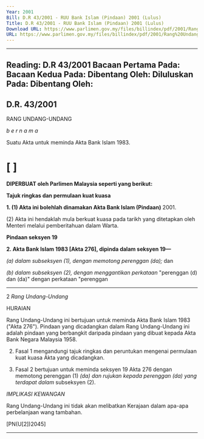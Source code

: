 ```yaml
---
Year: 2001
Bill: D.R 43/2001 - RUU Bank Islam (Pindaan) 2001 (Lulus)
Title: D.R 43/2001 - RUU Bank Islam (Pindaan) 2001 (Lulus)
Download URL: https://www.parlimen.gov.my/files/billindex/pdf/2001/Rang%20Undang-Undang%20DR%2043.pdf
URL: https://www.parlimen.gov.my/files/billindex/pdf/2001/Rang%20Undang-Undang%20DR%2043.pdf
---
```

---
Reading:
D.R 43/2001
Bacaan Pertama Pada:
Bacaan Kedua Pada:
Dibentang Oleh:
Diluluskan Pada:
Dibentang Oleh:
---

## D.R. 43/2001

RANG UNDANG-UNDANG

_b e r n a m a_

Suatu Akta untuk meminda Akta Bank Islam 1983.

# [ ]

**DIPERBUAT oleh Parlimen Malaysia seperti yang berikut:**

**Tajuk ringkas dan permulaan kuat kuasa**

**1. (1) Akta ini bolehlah dinamakan Akta Bank Islam (Pindaan)**
2001.

(2) Akta ini hendaklah mula berkuat kuasa pada tarikh yang
ditetapkan oleh Menteri melalui pemberitahuan dalam Warta.

**Pindaan seksyen 19**

**2. Akta Bank Islam 1983 [Akta 276], dipinda dalam seksyen 19—**

_(a) dalam subseksyen (1), dengan memotong perenggan (da);_
dan

_(b) dalam subseksyen (2), dengan menggantikan perkataan_
"perenggan (d) dan (da)" dengan perkataan "perenggan


-----

2 _Rang Undang-Undang_

HURAIAN

Rang Undang-Undang ini bertujuan untuk meminda Akta Bank Islam 1983
("Akta 276"). Pindaan yang dicadangkan dalam Rang Undang-Undang ini adalah
pindaan yang berbangkit daripada pindaan yang dibuat kepada Akta Bank Negara
Malaysia 1958.

2. Fasal 1 mengandungi tajuk ringkas dan peruntukan mengenai permulaan
kuat kuasa Akta yang dicadangkan.

3. Fasal 2 bertujuan untuk meminda seksyen 19 Akta 276 dengan memotong
perenggan (1) _(da) dan rujukan kepada perenggan (da) yang terdapat dalam_
subseksyen (2).

_IMPLIKASI_ _KEWANGAN_

Rang Undang-Undang ini tidak akan melibatkan Kerajaan dalam apa-apa
perbelanjaan wang tambahan.

[PN(U[2])2045]


-----


